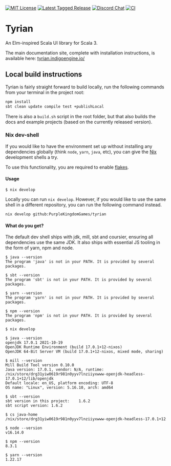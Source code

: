 [![MIT License](https://img.shields.io/github/license/PurpleKingdomGames/tyrian?color=indigo)](https://github.com/tterb/atomic-design-ui/blob/master/LICENSEs)
[![Latest Tagged Release](https://img.shields.io/badge/dynamic/json?color=purple&label=latest%20release&query=%24%5B0%5D.name&url=https%3A%2F%2Fapi.github.com%2Frepos%2FPurpleKingdomGames%2Ftyrian%2Ftags)](https://github.com/PurpleKingdomGames/tyrian/releases)
[![Discord Chat](https://img.shields.io/discord/716435281208672356?color=blue&label=discord)](https://discord.gg/b5CD47g)
[![CI](https://github.com/PurpleKingdomGames/tyrian/actions/workflows/ci.yml/badge.svg)](https://github.com/PurpleKingdomGames/tyrian/actions/workflows/ci.yml)

# Tyrian

An Elm-inspired Scala UI library for Scala 3.

The main documentation site, complete with installation instructions, is available here:
[tyrian.indigoengine.io/](https://tyrian.indigoengine.io/)

## Local build instructions

Tyrian is fairly straight forward to build locally, run the following commands from your terminal in the project root:

```sh
npm install
sbt clean update compile test +publishLocal
```

There is also a `build.sh` script in the root folder, but that also builds the docs and example projects (based on the currently released version).

### Nix dev-shell

If you would like to have the environment set up without installing any dependencies globally (think `node`, `yarn`, `java`, etc), you can give the [Nix](https://nixos.org/) development shells a try.

To use this functionality, you are required to enable [flakes](https://nixos.wiki/wiki/Flakes#Installing_flakes).

#### Usage

```console
$ nix develop
```

Locally you can run `nix develop`. However, if you would like to use the same shell in a different repository, you can run the following command instead.

```console
nix develop github:PurpleKingdomGames/tyrian
```

#### What do you get?

The default dev shell ships with jdk, mill, sbt and coursier, ensuring all dependencies use the same JDK. It also ships with essential JS tooling in the form of yarn, npm and node. 

```console
$ java --version
The program 'java' is not in your PATH. It is provided by several packages.

$ sbt --version
The program 'sbt' is not in your PATH. It is provided by several packages.

$ yarn --version
The program 'yarn' is not in your PATH. It is provided by several packages.

$ npm --version
The program 'npm' is not in your PATH. It is provided by several packages.

$ nix develop

$ java --version
openjdk 17.0.1 2021-10-19
OpenJDK Runtime Environment (build 17.0.1+12-nixos)
OpenJDK 64-Bit Server VM (build 17.0.1+12-nixos, mixed mode, sharing)

$ mill --version
Mill Build Tool version 0.10.0
Java version: 17.0.1, vendor: N/A, runtime: /nix/store/drg31yiw0619r981n0yyv7lnziiyxwww-openjdk-headless-17.0.1+12/lib/openjdk
Default locale: en_US, platform encoding: UTF-8
OS name: "Linux", version: 5.16.10, arch: amd64

$ sbt --version
sbt version in this project: 	1.6.2
sbt script version: 1.6.2

$ cs java-home
/nix/store/drg31yiw0619r981n0yyv7lnziiyxwww-openjdk-headless-17.0.1+12

$ node --version
v16.14.0

$ npm --version
8.3.1

$ yarn --version
1.22.17
```
